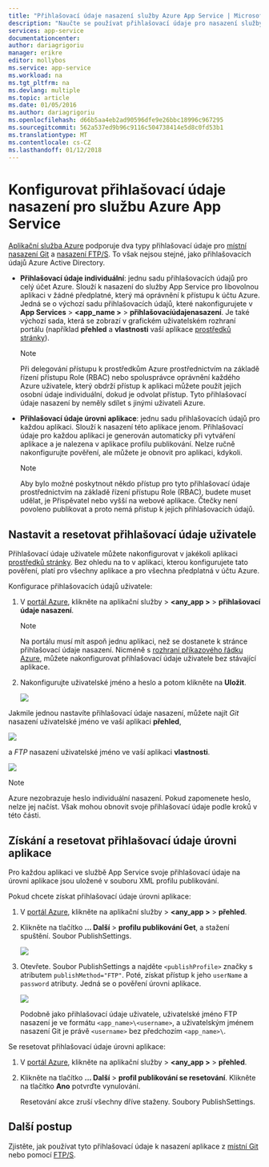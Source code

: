 ```yaml
---
title: "Přihlašovací údaje nasazení služby Azure App Service | Microsoft Docs"
description: "Naučte se používat přihlašovací údaje pro nasazení služby Azure App Service."
services: app-service
documentationcenter: 
author: dariagrigoriu
manager: erikre
editor: mollybos
ms.service: app-service
ms.workload: na
ms.tgt_pltfrm: na
ms.devlang: multiple
ms.topic: article
ms.date: 01/05/2016
ms.author: dariagrigoriu
ms.openlocfilehash: d66b5aa4eb2ad90596dfe9e26bbc18996c967295
ms.sourcegitcommit: 562a537ed9b96c9116c504738414e5d8c0fd53b1
ms.translationtype: MT
ms.contentlocale: cs-CZ
ms.lasthandoff: 01/12/2018
---
```

# <a name="configure-deployment-credentials-for-azure-app-service"></a>Konfigurovat přihlašovací údaje nasazení pro službu Azure App Service
[Aplikační služba Azure](http://go.microsoft.com/fwlink/?LinkId=529714) podporuje dva typy přihlašovací údaje pro [místní nasazení Git](app-service-deploy-local-git.md) a [nasazení FTP/S](app-service-deploy-ftp.md). To však nejsou stejné, jako přihlašovacích údajů Azure Active Directory.

* **Přihlašovací údaje individuální**: jednu sadu přihlašovacích údajů pro celý účet Azure. Slouží k nasazení do služby App Service pro libovolnou aplikaci v žádné předplatné, který má oprávnění k přístupu k účtu Azure. Jedná se o výchozí sadu přihlašovacích údajů, které nakonfigurujete v **App Services** > **&lt;app_name >** > **přihlašovacíúdajenasazení**. Je také výchozí sada, která se zobrazí v grafickém uživatelském rozhraní portálu (například **přehled** a **vlastnosti** vaší aplikace [prostředků stránky](../azure-resource-manager/resource-group-portal.md#manage-resources)).

    > [!NOTE]
    > Při delegování přístupu k prostředkům Azure prostřednictvím na základě řízení přístupu Role (RBAC) nebo spolusprávce oprávnění každého Azure uživatele, který obdrží přístup k aplikaci můžete použít jejich osobní údaje individuální, dokud je odvolat přístup. Tyto přihlašovací údaje nasazení by neměly sdílet s jinými uživateli Azure.
    >
    >

* **Přihlašovací údaje úrovni aplikace**: jednu sadu přihlašovacích údajů pro každou aplikaci. Slouží k nasazení této aplikace jenom. Přihlašovací údaje pro každou aplikaci je generován automaticky při vytváření aplikace a je nalezena v aplikace profilu publikování. Nelze ručně nakonfigurujte pověření, ale můžete je obnovit pro aplikaci, kdykoli.

    > [!NOTE]
    > Aby bylo možné poskytnout někdo přístup pro tyto přihlašovací údaje prostřednictvím na základě řízení přístupu Role (RBAC), budete muset udělat, je Přispěvatel nebo vyšší na webové aplikace. Čtečky není povoleno publikovat a proto nemá přístup k jejich přihlašovacích údajů.
    >
    >

## <a name="userscope"></a>Nastavit a resetovat přihlašovací údaje uživatele

Přihlašovací údaje uživatele můžete nakonfigurovat v jakékoli aplikaci [prostředků stránky](../azure-resource-manager/resource-group-portal.md#manage-resources). Bez ohledu na to v aplikaci, kterou konfigurujete tato pověření, platí pro všechny aplikace a pro všechna předplatná v účtu Azure. 

Konfigurace přihlašovacích údajů uživatele:

1. V [portál Azure](https://portal.azure.com), klikněte na aplikační služby >  **&lt;any_app >** > **přihlašovací údaje nasazení**.

    > [!NOTE]
    > Na portálu musí mít aspoň jednu aplikaci, než se dostanete k stránce přihlašovací údaje nasazení. Nicméně s [rozhraní příkazového řádku Azure](/cli/azure/webapp/deployment/user?view=azure-cli-latest#az_webapp_deployment_user_set), můžete nakonfigurovat přihlašovací údaje uživatele bez stávající aplikace.

2. Nakonfigurujte uživatelské jméno a heslo a potom klikněte na **Uložit**.

    ![](./media/app-service-deployment-credentials/deployment_credentials_configure.png)

Jakmile jednou nastavíte přihlašovací údaje nasazení, můžete najít *Git* nasazení uživatelské jméno ve vaší aplikaci **přehled**,

![](./media/app-service-deployment-credentials/deployment_credentials_overview.png)

a *FTP* nasazení uživatelské jméno ve vaší aplikaci **vlastnosti**.

![](./media/app-service-deployment-credentials/deployment_credentials_properties.png)

> [!NOTE]
> Azure nezobrazuje heslo individuální nasazení. Pokud zapomenete heslo, nelze jej načíst. Však mohou obnovit svoje přihlašovací údaje podle kroků v této části.
>
>  

## <a name="appscope"></a>Získání a resetovat přihlašovací údaje úrovni aplikace
Pro každou aplikaci ve službě App Service svoje přihlašovací údaje na úrovni aplikace jsou uložené v souboru XML profilu publikování.

Pokud chcete získat přihlašovací údaje úrovni aplikace:

1. V [portál Azure](https://portal.azure.com), klikněte na aplikační služby >  **&lt;any_app >** > **přehled**.

2. Klikněte na tlačítko **... Další** > **profilu publikování Get**, a stažení spuštění. Soubor PublishSettings.

    ![](./media/app-service-deployment-credentials/publish_profile_get.png)

3. Otevřete. Soubor PublishSettings a najděte `<publishProfile>` značky s atributem `publishMethod="FTP"`. Poté, získat přístup k jeho `userName` a `password` atributy.
Jedná se o pověření úrovni aplikace.

    ![](./media/app-service-deployment-credentials/publish_profile_editor.png)

    Podobně jako přihlašovací údaje uživatele, uživatelské jméno FTP nasazení je ve formátu `<app_name>\<username>`, a uživatelským jménem nasazení Git je právě `<username>` bez předchozím `<app_name>\`.

Se resetovat přihlašovací údaje úrovni aplikace:

1. V [portál Azure](https://portal.azure.com), klikněte na aplikační služby >  **&lt;any_app >** > **přehled**.

2. Klikněte na tlačítko **... Další** > **profil publikování se resetování**. Klikněte na tlačítko **Ano** potvrďte vynulování.

    Resetování akce zruší všechny dříve staženy. Soubory PublishSettings.

## <a name="next-steps"></a>Další postup

Zjistěte, jak používat tyto přihlašovací údaje k nasazení aplikace z [místní Git](app-service-deploy-local-git.md) nebo pomocí [FTP/S](app-service-deploy-ftp.md).
